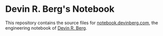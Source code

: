 # Devin R. Berg's Notebook
This repository contains the source files for [notebook.devinberg.com](https://notebook.devinberg.com), the engineering notebook of [Devin R. Berg](https://www.devinberg.com).

